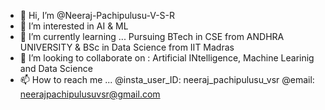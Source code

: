 - 👋 Hi, I’m @Neeraj-Pachipulusu-V-S-R
- 👀 I’m interested in AI & ML 
- 🌱 I’m currently learning ... Pursuing BTech in CSE from ANDHRA UNIVERSITY & 
                                 BSc in Data Science from IIT Madras
- 💞️ I’m looking to collaborate on : Artificial INtelligence, Machine Learinig and Data Science
- 📫 How to reach me ... @insta_user_ID: neeraj_pachipulusu_vsr
                          @email: neerajpachipulusuvsr@gmail.com

<!---
Neeraj-Pachipulusu-V-S-R/Neeraj-Pachipulusu-V-S-R is a ✨ special ✨ repository because its `README.md` (this file) appears on your GitHub profile.
You can click the Preview link to take a look at your changes.
--->
